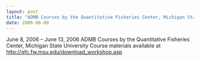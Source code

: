 ```yaml
---
layout: post
title: "ADMB Courses by the Quantitative Fisheries Center, Michigan State University at Quantitative Fisheries Center, Michigan State University"
date: 2006-06-08
---
```


June 8, 2006 – June 13, 2006
ADMB Courses by the Quantitative Fisheries Center, Michigan State University
Course materials available at http://qfc.fw.msu.edu/download_workshop.asp
